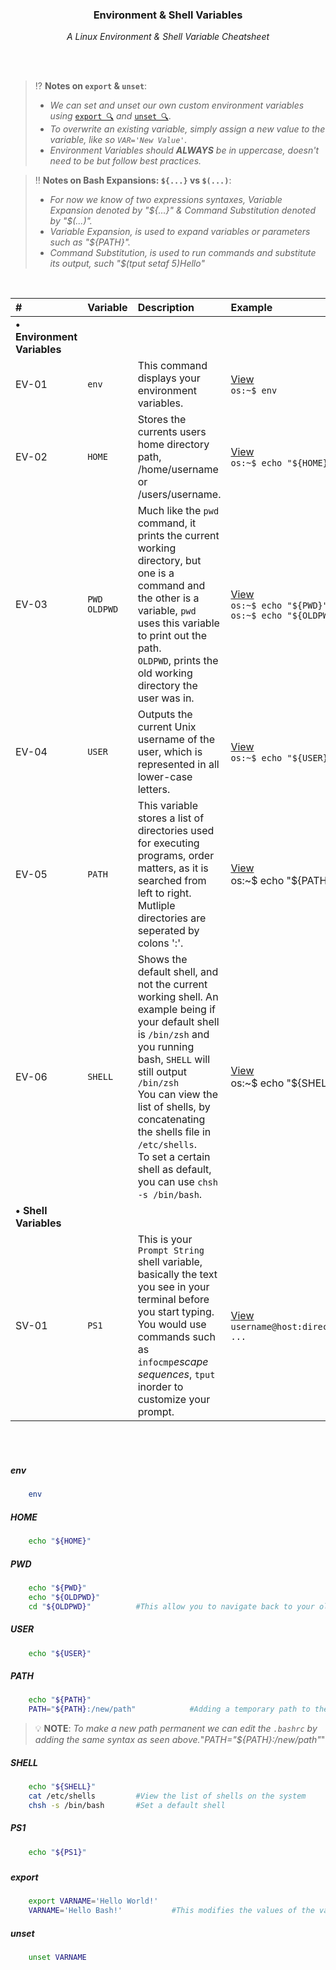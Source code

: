 <div align="center">
    <h3>Environment & Shell Variables</h3>
    <p>
        <em>A Linux Environment & Shell Variable Cheatsheet</em>
    </p>
</div>

<br>
<br>

> ⁉️  **Notes on `export` & `unset`**: 
> - _We can set and unset our own custom environment variables using_ [`export 🔍`](#export) _and_ [`unset 🔍`](#unset).
> - _To overwrite an existing variable, simply assign a new value to the variable, like so `VAR='New Value'`._
> - _Environment Variables should **ALWAYS** be in uppercase, doesn't need to be but follow best practices._


> ‼️ **Notes on Bash Expansions: `${...}` vs `$(...)`**:
> - _For now we know of two expressions syntaxes, Variable Expansion denoted by "${...}" & Command Substitution denoted by "$(...)"._
> - _Variable Expansion, is used to expand variables or parameters such as "${PATH}"._
> - _Command Substitution, is used to run commands and substitute its output, such "$(tput setaf 5)Hello"_

<br>

|#|Variable|Description|Example|
|:---|:---|:---|:---|
|**&#8226; Environment Variables**||||
|EV-01|`env`|This command displays your environment variables.|[View](#env)<br>`os:~$ env`|
|EV-02|`HOME`|Stores the currents users home directory path, /home/username or /users/username.|[View](#home)<br>`os:~$ echo "${HOME}"`|
|EV-03|`PWD`<br>`OLDPWD`|Much like the `pwd` command, it prints the current working directory, but one is a command and the other is a variable, `pwd` uses this variable to print out the path.<br>`OLDPWD`, prints the old working  directory the user was in.|[View](#pwd)<br>`os:~$ echo "${PWD}"`<br>`os:~$ echo "${OLDPWD}"`|
|EV-04|`USER`|Outputs the current Unix username of the user, which is represented in all lower-case letters.|[View](#user)<br>`os:~$ echo "${USER}"`|
|EV-05|`PATH`|This variable stores a list of directories used for executing programs, order matters, as it is searched from left to right. Mutliple directories are seperated by colons ':'.|[View](#path)<br>os:~$ echo "${PATH}"|
|EV-06|`SHELL`|Shows the default shell, and not the current working shell. An example being if your default shell is `/bin/zsh` and you running bash, `SHELL` will still output `/bin/zsh`<br>You can view the list of shells, by concatenating the shells file in `/etc/shells`.<br>To set a certain shell as default, you can use `chsh -s /bin/bash`.|[View](#shell)<br>os:~$ echo "${SHELL}"|
|**&#8226; Shell Variables**||||
|SV-01|`PS1`|This is your `Prompt String` shell variable, basically the text you see in your terminal before you start typing.<br>You would use commands such as `infocmp`_escape sequences_, `tput` inorder to customize your prompt.|[View](#ps1)<br>`username@host:directory\$ ...`|

<br>
<br>

##### env 

```sh
    env
```

##### HOME

```sh
    echo "${HOME}"
```

##### PWD

```sh
    echo "${PWD}"
    echo "${OLDPWD}"
    cd "${OLDPWD}"          #This allow you to navigate back to your old working directory.
```

##### USER

```sh
    echo "${USER}"
```

##### PATH

```sh
    echo "${PATH}"
    PATH="${PATH}:/new/path"            #Adding a temporary path to the path variable
```
> 💡 **NOTE**: _To make a new path permanent we can edit the `.bashrc` by adding the same syntax as seen above._"_PATH="${PATH}:/new/path"_"

##### SHELL

```sh
    echo "${SHELL}"
    cat /etc/shells         #View the list of shells on the system
    chsh -s /bin/bash       #Set a default shell
```

##### PS1
```sh
    echo "${PS1}"
```

##### 

##### 

##### 

##### 

##### 

##### 

##### 

##### 

##### 

##### 

##### 

##### 

##### 

##### export

```sh
    export VARNAME='Hello World!'
    VARNAME='Hello Bash!'           #This modifies the values of the variable.
```

##### unset

```sh
    unset VARNAME
```
